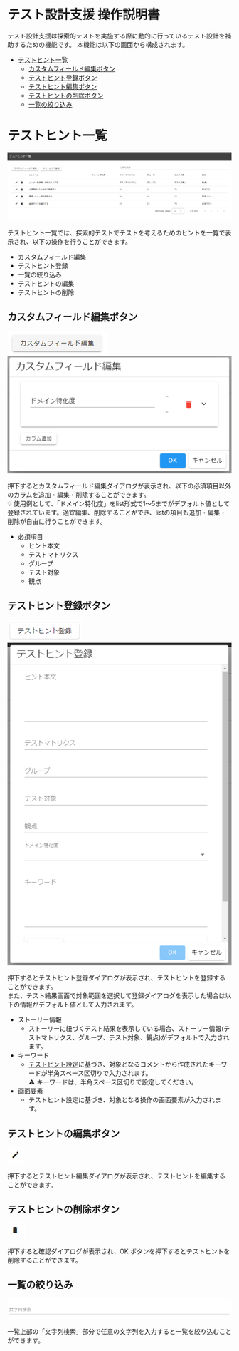 # テスト設計支援 操作説明書

テスト設計支援は探索的テストを実施する際に動的に行っているテスト設計を補助するための機能です。
本機能は以下の画面から構成されます。

- [テストヒント一覧](#テストヒント一覧)
  - [カスタムフィールド編集ボタン](#カスタムフィールド編集ボタン)
  - [テストヒント登録ボタン](#テストヒント登録ボタン)
  - [テストヒント編集ボタン](#テストヒント編集ボタン)
  - [テストヒントの削除ボタン](#テストヒントの削除ボタン)
  - [一覧の絞り込み](#一覧の絞り込み)

# テストヒント一覧

<img src="./images/test-hint-list.png"/>

テストヒント一覧では、探索的テストでテストを考えるためのヒントを一覧で表示され、以下の操作を行うことができます。

- カスタムフィールド編集
- テストヒント登録
- 一覧の絞り込み
- テストヒントの編集
- テストヒントの削除

## カスタムフィールド編集ボタン

 <img src="./images/edit-custom-field-button.png"/>

<img src="./images/edit-custom-field-dialog.png"/>

押下するとカスタムフィールド編集ダイアログが表示され、以下の必須項目以外のカラムを追加・編集・削除することができます。  
:bulb: 使用例として、「ドメイン特化度」をlist形式で1～5までがデフォルト値として登録されています。適宜編集、削除することができ、listの項目も追加・編集・削除が自由に行うことができます。

- 必須項目
  - ヒント本文
  - テストマトリクス
  - グループ
  - テスト対象
  - 観点

## テストヒント登録ボタン

<img src="./images/register-test-hint-button.png"/>

<img src="./images/register-test-hint-dialog.png"/>

押下するとテストヒント登録ダイアログが表示され、テストヒントを登録することができます。  
また、テスト結果画面で対象範囲を選択して登録ダイアログを表示した場合は以下の情報がデフォルト値として入力されます。

- ストーリー情報
  - ストーリーに紐づくテスト結果を表示している場合、ストーリー情報(テストマトリクス、グループ、テスト対象、観点)がデフォルトで入力されます。
- キーワード
  - [テストヒント設定](../others/manual-config.md/#テストヒント設定)に基づき、対象となるコメントから作成されたキーワードが半角スペース区切りで入力されます。  
    :warning: キーワードは、半角スペース区切りで設定してください。
- 画面要素
  - テストヒント設定に基づき、対象となる操作の画面要素が入力されます。

## テストヒントの編集ボタン

<img src="./images/edit-test-hint-button.png"/>　

押下するとテストヒント編集ダイアログが表示され、テストヒントを編集することができます。

## テストヒントの削除ボタン

<img src="./images/delete-test-hint-button.png"/>　

押下すると確認ダイアログが表示され、OK ボタンを押下するとテストヒントを削除することができます。

## 一覧の絞り込み

<img src="./images/search.png"/>

一覧上部の「文字列検索」部分で任意の文字列を入力すると一覧を絞り込むことができます。
